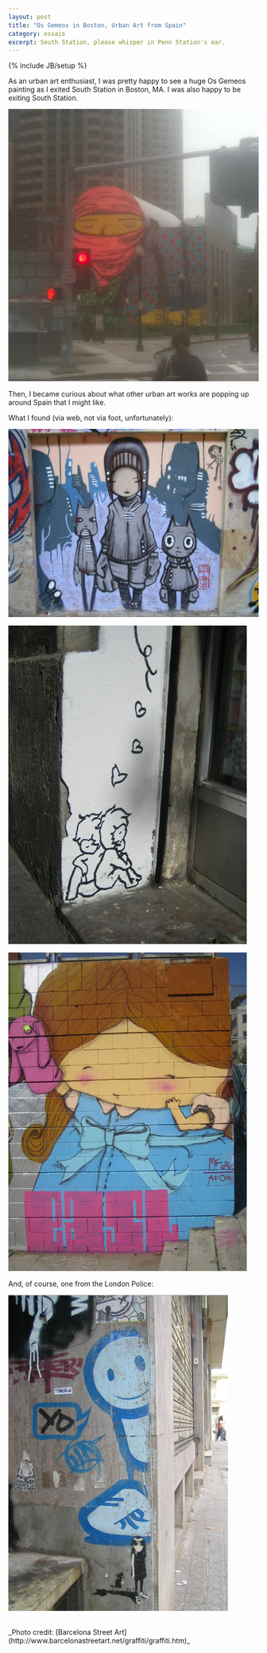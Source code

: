 ```yaml
---
layout: post
title: "Os Gemeos in Boston, Urban Art from Spain"
category: essais
excerpt: South Station, please whisper in Penn Station's ear. 
---
```

{% include JB/setup %}

As an urban art enthusiast, I was pretty happy to see a huge Os Gemeos painting as I exited South Station in Boston, MA. I was also happy to be exiting South Station.

![Os Gemeos](/assets/images/os-gemeos.png)

Then, I became curious about what other urban art works are popping up around Spain that I might like.

What I found (via web, not via foot, unfortunately):

![Btoy](/assets/images/btoy.jpg)

![Lolo](/assets/images/lolo.jpg)

![Megan](/assets/images/megan.jpg)

And, of course, one from the London Police:

![London Police](/assets/images/london-police.png)

<br>
_Photo credit: [Barcelona Street Art](http://www.barcelonastreetart.net/graffiti/graffiti.htm)_